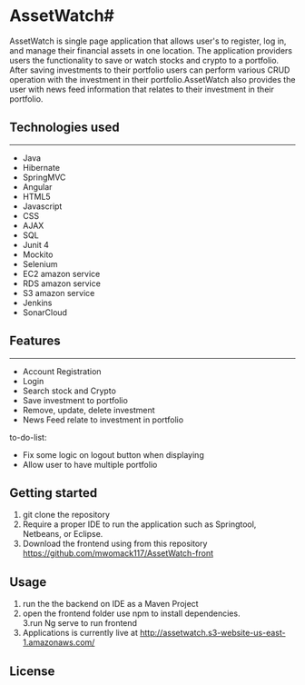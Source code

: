 
# AssetWatch#
AssetWatch is single page application that allows user's to register, log in, and manage their financial assets in one location. The application providers users the functionality to save or watch stocks and crypto to a portfolio. After saving investments to their portfolio users can perform various CRUD operation with the investment in their portfolio.AssetWatch also provides the user with news feed information that relates to their investment in their portfolio. 

## Technologies used ##
----
* Java
* Hibernate
* SpringMVC
* Angular
* HTML5
* Javascript
* CSS
* AJAX
* SQL
* Junit 4
* Mockito
* Selenium
* EC2 amazon service
* RDS amazon service
* S3 amazon service
* Jenkins
* SonarCloud

## Features ##
---
* Account Registration
* Login 
* Search stock and Crypto
* Save investment to portfolio
* Remove, update, delete investment
* News Feed relate to investment in portfolio

to-do-list:

* Fix some logic on logout button when displaying 
* Allow user to have multiple portfolio



## Getting started ##
1. git clone the repository   
2. Require a proper IDE to run the application such as Springtool, Netbeans, or Eclipse.
3. Download the frontend using from this repository https://github.com/mwomack117/AssetWatch-front

## Usage ##
1. run the the backend on IDE as a Maven Project
2. open the frontend folder use npm to install dependencies.  
3.run Ng serve to run frontend
4. Applications is currently live at http://assetwatch.s3-website-us-east-1.amazonaws.com/




 ## License ##
